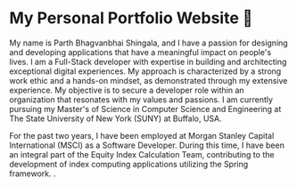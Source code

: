 # My Personal Portfolio Website 🚀

My name is Parth Bhagvanbhai Shingala, and I have a passion for designing and developing applications that have a meaningful impact on people's lives. I am a Full-Stack developer with expertise in building and architecting exceptional digital experiences. My approach is characterized by a strong work ethic and a hands-on mindset, as demonstrated through my extensive experience. My objective is to secure a developer role within an organization that resonates with my values and passions. I am currently pursuing my Master's of Science in Computer Science and Engineering at The State University of New York (SUNY) at Buffalo, USA.

For the past two years, I have been employed at Morgan Stanley Capital International (MSCI) as a Software Developer. During this time, I have been an integral part of the Equity Index Calculation Team, contributing to the development of index computing applications utilizing the Spring framework. .